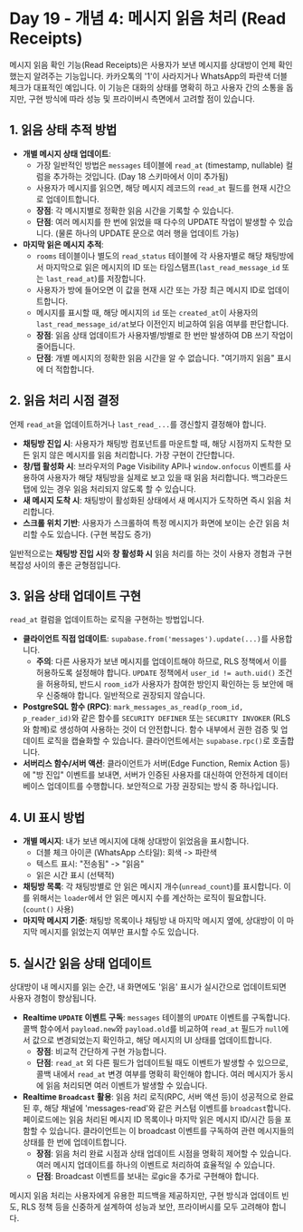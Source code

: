# Day 19 - 개념 4: 메시지 읽음 처리 (Read Receipts)

메시지 읽음 확인 기능(Read Receipts)은 사용자가 보낸 메시지를 상대방이 언제 확인했는지 알려주는 기능입니다. 카카오톡의 '1'이 사라지거나 WhatsApp의 파란색 더블 체크가 대표적인 예입니다. 이 기능은 대화의 상태를 명확히 하고 사용자 간의 소통을 돕지만, 구현 방식에 따라 성능 및 프라이버시 측면에서 고려할 점이 있습니다.

## 1. 읽음 상태 추적 방법

*   **개별 메시지 상태 업데이트**:
    *   가장 일반적인 방법은 `messages` 테이블에 `read_at` (timestamp, nullable) 컬럼을 추가하는 것입니다. (Day 18 스키마에서 이미 추가됨)
    *   사용자가 메시지를 읽으면, 해당 메시지 레코드의 `read_at` 필드를 현재 시간으로 업데이트합니다.
    *   **장점**: 각 메시지별로 정확한 읽음 시간을 기록할 수 있습니다.
    *   **단점**: 여러 메시지를 한 번에 읽었을 때 다수의 UPDATE 작업이 발생할 수 있습니다. (물론 하나의 UPDATE 문으로 여러 행을 업데이트 가능)
*   **마지막 읽은 메시지 추적**:
    *   `rooms` 테이블이나 별도의 `read_status` 테이블에 각 사용자별로 해당 채팅방에서 마지막으로 읽은 메시지의 ID 또는 타임스탬프(`last_read_message_id` 또는 `last_read_at`)를 저장합니다.
    *   사용자가 방에 들어오면 이 값을 현재 시간 또는 가장 최근 메시지 ID로 업데이트합니다.
    *   메시지를 표시할 때, 해당 메시지의 `id` 또는 `created_at`이 사용자의 `last_read_message_id/at`보다 이전인지 비교하여 읽음 여부를 판단합니다.
    *   **장점**: 읽음 상태 업데이트가 사용자별/방별로 한 번만 발생하여 DB 쓰기 작업이 줄어듭니다.
    *   **단점**: 개별 메시지의 정확한 읽음 시간을 알 수 없습니다. "여기까지 읽음" 표시에 더 적합합니다.

## 2. 읽음 처리 시점 결정

언제 `read_at`을 업데이트하거나 `last_read_...`를 갱신할지 결정해야 합니다.

*   **채팅방 진입 시**: 사용자가 채팅방 컴포넌트를 마운트할 때, 해당 시점까지 도착한 모든 읽지 않은 메시지를 읽음 처리합니다. 가장 구현이 간단합니다.
*   **창/탭 활성화 시**: 브라우저의 Page Visibility API나 `window.onfocus` 이벤트를 사용하여 사용자가 해당 채팅방을 실제로 보고 있을 때 읽음 처리합니다. 백그라운드 탭에 있는 경우 읽음 처리되지 않도록 할 수 있습니다.
*   **새 메시지 도착 시**: 채팅방이 활성화된 상태에서 새 메시지가 도착하면 즉시 읽음 처리합니다.
*   **스크롤 위치 기반**: 사용자가 스크롤하여 특정 메시지가 화면에 보이는 순간 읽음 처리할 수도 있습니다. (구현 복잡도 증가)

일반적으로는 **채팅방 진입 시**와 **창 활성화 시** 읽음 처리를 하는 것이 사용자 경험과 구현 복잡성 사이의 좋은 균형점입니다.

## 3. 읽음 상태 업데이트 구현

`read_at` 컬럼을 업데이트하는 로직을 구현하는 방법입니다.

*   **클라이언트 직접 업데이트**: `supabase.from('messages').update(...)`를 사용합니다.
    *   **주의**: 다른 사용자가 보낸 메시지를 업데이트해야 하므로, RLS 정책에서 이를 허용하도록 설정해야 합니다. `UPDATE` 정책에서 `user_id != auth.uid()` 조건을 허용하되, 반드시 `room_id`가 사용자가 참여한 방인지 확인하는 등 보안에 매우 신중해야 합니다. 일반적으로 권장되지 않습니다.
*   **PostgreSQL 함수 (RPC)**: `mark_messages_as_read(p_room_id, p_reader_id)`와 같은 함수를 `SECURITY DEFINER` 또는 `SECURITY INVOKER` (RLS와 함께)로 생성하여 사용하는 것이 더 안전합니다. 함수 내부에서 권한 검증 및 업데이트 로직을 캡슐화할 수 있습니다. 클라이언트에서는 `supabase.rpc()`로 호출합니다.
*   **서버리스 함수/서버 액션**: 클라이언트가 서버(Edge Function, Remix Action 등)에 "방 진입" 이벤트를 보내면, 서버가 인증된 사용자를 대신하여 안전하게 데이터베이스 업데이트를 수행합니다. 보안적으로 가장 권장되는 방식 중 하나입니다.

## 4. UI 표시 방법

*   **개별 메시지**: 내가 보낸 메시지에 대해 상대방이 읽었음을 표시합니다.
    *   더블 체크 아이콘 (WhatsApp 스타일): 회색 -> 파란색
    *   텍스트 표시: "전송됨" -> "읽음"
    *   읽은 시간 표시 (선택적)
*   **채팅방 목록**: 각 채팅방별로 안 읽은 메시지 개수(`unread_count`)를 표시합니다. 이를 위해서는 `loader`에서 안 읽은 메시지 수를 계산하는 로직이 필요합니다. (`count()` 사용)
*   **마지막 메시지 기준**: 채팅방 목록이나 채팅방 내 마지막 메시지 옆에, 상대방이 이 마지막 메시지를 읽었는지 여부만 표시할 수도 있습니다.

## 5. 실시간 읽음 상태 업데이트

상대방이 내 메시지를 읽는 순간, 내 화면에도 '읽음' 표시가 실시간으로 업데이트되면 사용자 경험이 향상됩니다.

*   **Realtime `UPDATE` 이벤트 구독**: `messages` 테이블의 `UPDATE` 이벤트를 구독합니다. 콜백 함수에서 `payload.new`와 `payload.old`를 비교하여 `read_at` 필드가 `null`에서 값으로 변경되었는지 확인하고, 해당 메시지의 UI 상태를 업데이트합니다.
    *   **장점**: 비교적 간단하게 구현 가능합니다.
    *   **단점**: `read_at` 외 다른 필드가 업데이트될 때도 이벤트가 발생할 수 있으므로, 콜백 내에서 `read_at` 변경 여부를 명확히 확인해야 합니다. 여러 메시지가 동시에 읽음 처리되면 여러 이벤트가 발생할 수 있습니다.
*   **Realtime `Broadcast` 활용**: 읽음 처리 로직(RPC, 서버 액션 등)이 성공적으로 완료된 후, 해당 채널에 'messages-read'와 같은 커스텀 이벤트를 `broadcast`합니다. 페이로드에는 읽음 처리된 메시지 ID 목록이나 마지막 읽은 메시지 ID/시간 등을 포함할 수 있습니다. 클라이언트는 이 broadcast 이벤트를 구독하여 관련 메시지들의 상태를 한 번에 업데이트합니다.
    *   **장점**: 읽음 처리 완료 시점과 상태 업데이트 시점을 명확히 제어할 수 있습니다. 여러 메시지 업데이트를 하나의 이벤트로 처리하여 효율적일 수 있습니다.
    *   **단점**: Broadcast 이벤트를 보내는 로gic을 추가로 구현해야 합니다.

메시지 읽음 처리는 사용자에게 유용한 피드백을 제공하지만, 구현 방식과 업데이트 빈도, RLS 정책 등을 신중하게 설계하여 성능과 보안, 프라이버시를 모두 고려해야 합니다. 